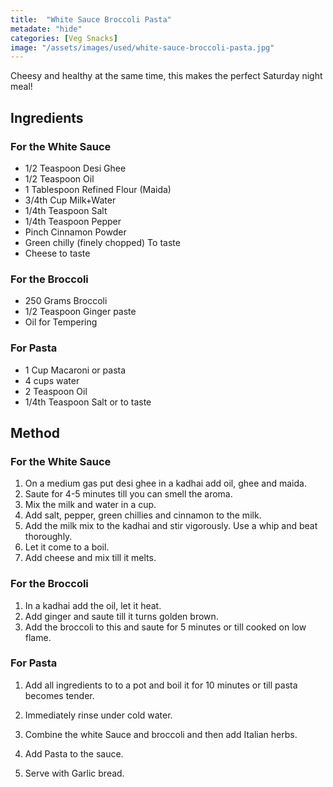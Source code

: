 ```yaml
---
title:  "White Sauce Broccoli Pasta"
metadate: "hide"
categories: [Veg Snacks]
image: "/assets/images/used/white-sauce-broccoli-pasta.jpg"
---
```


Cheesy and healthy at the same time, this makes the perfect Saturday night meal!

## Ingredients

### For the White Sauce

- 1/2 Teaspoon Desi Ghee
- 1/2 Teaspoon Oil
- 1 Tablespoon Refined Flour (Maida)
- 3/4th Cup Milk+Water
- 1/4th Teaspoon Salt
- 1/4th Teaspoon Pepper
- Pinch Cinnamon Powder
- Green chilly (finely chopped) To taste
- Cheese to taste 

### For the Broccoli

- 250 Grams Broccoli
- 1/2 Teaspoon Ginger paste
- Oil for Tempering

### For Pasta
 
- 1 Cup Macaroni or pasta
- 4 cups water
- 2 Teaspoon Oil
- 1/4th Teaspoon Salt or to taste

## Method

### For the White Sauce

1. On a medium gas put desi ghee in a kadhai add oil, ghee and maida. 
2. Saute for 4-5 minutes till you can smell the aroma. 
3. Mix the milk and water in a cup.
4. Add salt, pepper, green chillies and cinnamon to the milk.
5. Add the milk mix to the kadhai and stir vigorously. Use a whip and beat thoroughly.
6. Let it come to a boil.  
7. Add cheese and mix till it melts.  

### For the Broccoli

1. In a kadhai add the oil, let it heat.
2. Add ginger and saute till it turns golden brown.
3. Add the broccoli to this and saute for 5 minutes or till cooked on low flame.

### For Pasta

1. Add all ingredients to to a pot and boil it for 10 minutes or till pasta becomes tender. 
2. Immediately rinse under cold water.

1. Combine the white Sauce and broccoli and then add Italian herbs.
2. Add Pasta to the sauce. 
3. Serve with Garlic bread. 